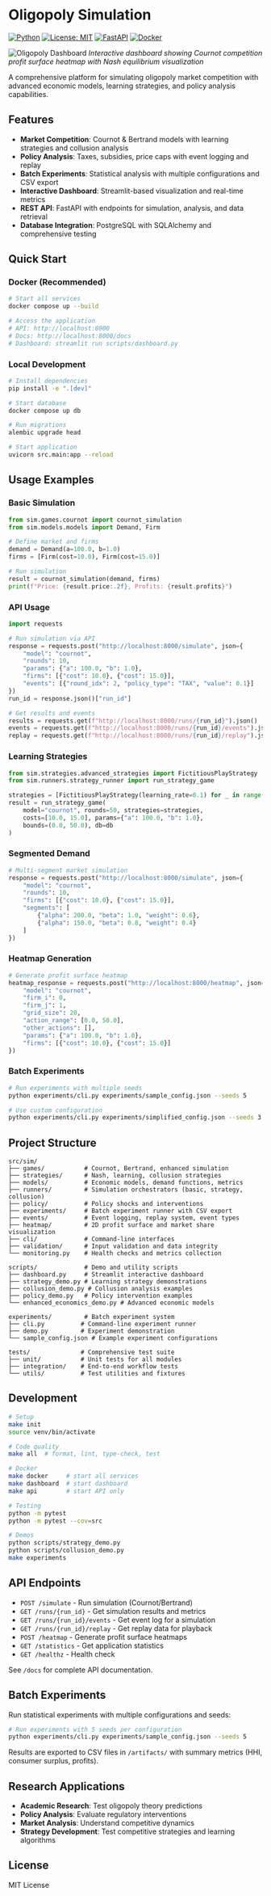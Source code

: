 # Oligopoly Simulation

[![Python](https://img.shields.io/badge/python-3.8%2B-blue.svg)](https://www.python.org/downloads/)
[![License: MIT](https://img.shields.io/badge/License-MIT-yellow.svg)](https://opensource.org/licenses/MIT)
[![FastAPI](https://img.shields.io/badge/FastAPI-0.104%2B-009688.svg)](https://fastapi.tiangolo.com/)
[![Docker](https://img.shields.io/badge/Docker-supported-2496ED.svg)](https://www.docker.com/)

![Oligopoly Dashboard](docs/cournot_heatmap.png)
*Interactive dashboard showing Cournot competition profit surface heatmap with Nash equilibrium visualization*

A comprehensive platform for simulating oligopoly market competition with advanced economic models, learning strategies, and policy analysis capabilities.

## Features

- **Market Competition**: Cournot & Bertrand models with learning strategies and collusion analysis
- **Policy Analysis**: Taxes, subsidies, price caps with event logging and replay
- **Batch Experiments**: Statistical analysis with multiple configurations and CSV export
- **Interactive Dashboard**: Streamlit-based visualization and real-time metrics
- **REST API**: FastAPI with endpoints for simulation, analysis, and data retrieval
- **Database Integration**: PostgreSQL with SQLAlchemy and comprehensive testing

## Quick Start

### Docker (Recommended)
```bash
# Start all services
docker compose up --build

# Access the application
# API: http://localhost:8000
# Docs: http://localhost:8000/docs
# Dashboard: streamlit run scripts/dashboard.py
```

### Local Development
```bash
# Install dependencies
pip install -e ".[dev]"

# Start database
docker compose up db

# Run migrations
alembic upgrade head

# Start application
uvicorn src.main:app --reload
```

## Usage Examples

### Basic Simulation
```python
from sim.games.cournot import cournot_simulation
from sim.models.models import Demand, Firm

# Define market and firms
demand = Demand(a=100.0, b=1.0)
firms = [Firm(cost=10.0), Firm(cost=15.0)]

# Run simulation
result = cournot_simulation(demand, firms)
print(f"Price: {result.price:.2f}, Profits: {result.profits}")
```

### API Usage
```python
import requests

# Run simulation via API
response = requests.post("http://localhost:8000/simulate", json={
    "model": "cournot",
    "rounds": 10,
    "params": {"a": 100.0, "b": 1.0},
    "firms": [{"cost": 10.0}, {"cost": 15.0}],
    "events": [{"round_idx": 2, "policy_type": "TAX", "value": 0.1}]
})
run_id = response.json()["run_id"]

# Get results and events
results = requests.get(f"http://localhost:8000/runs/{run_id}").json()
events = requests.get(f"http://localhost:8000/runs/{run_id}/events").json()
replay = requests.get(f"http://localhost:8000/runs/{run_id}/replay").json()
```

### Learning Strategies
```python
from sim.strategies.advanced_strategies import FictitiousPlayStrategy
from sim.runners.strategy_runner import run_strategy_game

strategies = [FictitiousPlayStrategy(learning_rate=0.1) for _ in range(2)]
result = run_strategy_game(
    model="cournot", rounds=50, strategies=strategies,
    costs=[10.0, 15.0], params={"a": 100.0, "b": 1.0},
    bounds=(0.0, 50.0), db=db
)
```

### Segmented Demand
```python
# Multi-segment market simulation
response = requests.post("http://localhost:8000/simulate", json={
    "model": "cournot",
    "rounds": 10,
    "firms": [{"cost": 10.0}, {"cost": 15.0}],
    "segments": [
        {"alpha": 200.0, "beta": 1.0, "weight": 0.6},
        {"alpha": 150.0, "beta": 0.8, "weight": 0.4}
    ]
})
```

### Heatmap Generation
```python
# Generate profit surface heatmap
heatmap_response = requests.post("http://localhost:8000/heatmap", json={
    "model": "cournot",
    "firm_i": 0,
    "firm_j": 1,
    "grid_size": 20,
    "action_range": [0.0, 50.0],
    "other_actions": [],
    "params": {"a": 100.0, "b": 1.0},
    "firms": [{"cost": 10.0}, {"cost": 15.0}]
})
```

### Batch Experiments
```bash
# Run experiments with multiple seeds
python experiments/cli.py experiments/sample_config.json --seeds 5

# Use custom configuration
python experiments/cli.py experiments/simplified_config.json --seeds 3 --verbose
```

## Project Structure

```
src/sim/
├── games/           # Cournot, Bertrand, enhanced simulation
├── strategies/      # Nash, learning, collusion strategies  
├── models/          # Economic models, demand functions, metrics
├── runners/         # Simulation orchestrators (basic, strategy, collusion)
├── policy/          # Policy shocks and interventions
├── experiments/     # Batch experiment runner with CSV export
├── events/          # Event logging, replay system, event types
├── heatmap/         # 2D profit surface and market share visualization
├── cli/             # Command-line interfaces
├── validation/      # Input validation and data integrity
└── monitoring.py    # Health checks and metrics collection

scripts/             # Demo and utility scripts
├── dashboard.py     # Streamlit interactive dashboard
├── strategy_demo.py # Learning strategy demonstrations
├── collusion_demo.py # Collusion analysis examples
├── policy_demo.py   # Policy intervention examples
└── enhanced_economics_demo.py # Advanced economic models

experiments/         # Batch experiment system
├── cli.py          # Command-line experiment runner
├── demo.py         # Experiment demonstration
└── sample_config.json # Example experiment configurations

tests/              # Comprehensive test suite
├── unit/           # Unit tests for all modules
├── integration/    # End-to-end workflow tests
└── utils/          # Test utilities and fixtures
```

## Development

```bash
# Setup
make init
source venv/bin/activate

# Code quality
make all  # format, lint, type-check, test

# Docker
make docker     # start all services
make dashboard  # start dashboard
make api        # start API only

# Testing
python -m pytest
python -m pytest --cov=src

# Demos
python scripts/strategy_demo.py
python scripts/collusion_demo.py
make experiments
```

## API Endpoints

- `POST /simulate` - Run simulation (Cournot/Bertrand)
- `GET /runs/{run_id}` - Get simulation results and metrics
- `GET /runs/{run_id}/events` - Get event log for a simulation
- `GET /runs/{run_id}/replay` - Get replay data for playback
- `POST /heatmap` - Generate profit surface heatmaps
- `GET /statistics` - Get application statistics
- `GET /healthz` - Health check

See `/docs` for complete API documentation.

## Batch Experiments

Run statistical experiments with multiple configurations and seeds:

```bash
# Run experiments with 5 seeds per configuration
python experiments/cli.py experiments/sample_config.json --seeds 5
```

Results are exported to CSV files in `/artifacts/` with summary metrics (HHI, consumer surplus, profits).

## Research Applications

- **Academic Research**: Test oligopoly theory predictions
- **Policy Analysis**: Evaluate regulatory interventions
- **Market Analysis**: Understand competitive dynamics
- **Strategy Development**: Test competitive strategies and learning algorithms

## License

MIT License
